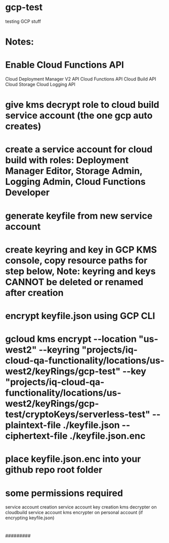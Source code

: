 # gcp-test
testing GCP stuff

# Notes: 

# Enable Cloud Functions API
Cloud Deployment Manager V2 API
Cloud Functions API
Cloud Build API
Cloud Storage
Cloud Logging API
# give kms decrypt role to cloud build service account (the one gcp auto creates)
# create a service account for cloud build with roles: Deployment Manager Editor, Storage Admin, Logging Admin, Cloud Functions Developer
# generate keyfile from new service account
# create keyring and key in GCP KMS console, copy resource paths for step below, Note: keyring and keys CANNOT be deleted or renamed after creation
# encrypt keyfile.json using GCP CLI
# gcloud kms encrypt --location "us-west2" --keyring "projects/iq-cloud-qa-functionality/locations/us-west2/keyRings/gcp-test" --key "projects/iq-cloud-qa-functionality/locations/us-west2/keyRings/gcp-test/cryptoKeys/serverless-test" --plaintext-file ./keyfile.json --ciphertext-file ./keyfile.json.enc
# place keyfile.json.enc into your github repo root folder


# some permissions required
  service account creation
  service account key creation
  kms decrypter on cloudbuild service account
  kms encrypter on personal account (if encrypting keyfile.json)

#
#########

